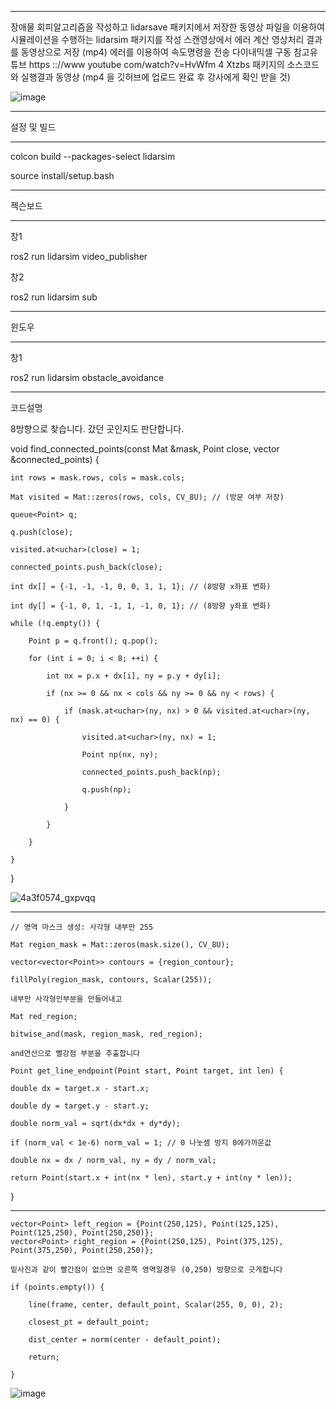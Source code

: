 ***

장애물 회피알고리즘을 작성하고 lidarsave 패키지에서 저장한 동영상 파일을 이용하여 
시뮬레이션을 수행하는 lidarsim 패키지를 작성 스캔영상에서 에러 계산 영상처리 결과를 동영상으로 저장 (mp4)
에러를 이용하여 속도명령을 전송 다이내믹셀 구동
참고유튜브 https :://www youtube com/watch?v=HvWfm 4 Xtzbs
패키지의 소스코드와 실행결과 동영상 
(mp4 을 깃허브에 업로드 완료 후 강사에게 확인 받을 것)

![image](https://github.com/user-attachments/assets/5c7b5495-4093-40bd-92ce-33e0e2d06440)

***

설정 및 빌드

***

colcon build --packages-select lidarsim

source install/setup.bash

***

젝슨보드

***

창1

ros2 run lidarsim video_publisher

창2

ros2 run lidarsim sub

***

윈도우

***

창1

ros2 run lidarsim obstacle_avoidance

***

코드설명

8방향으로 찾습니다. 갔던 곳인지도 판단합니다.


void find_connected_points(const Mat &mask, Point close, vector<Point> &connected_points) {

    int rows = mask.rows, cols = mask.cols;
    
    Mat visited = Mat::zeros(rows, cols, CV_8U); // (방문 여부 저장)
    
    queue<Point> q;
    
    q.push(close);
    
    visited.at<uchar>(close) = 1;
    
    connected_points.push_back(close);

    int dx[] = {-1, -1, -1, 0, 0, 1, 1, 1}; // (8방향 x좌표 변화)
    
    int dy[] = {-1, 0, 1, -1, 1, -1, 0, 1}; // (8방향 y좌표 변화)

    while (!q.empty()) {
    
        Point p = q.front(); q.pop();
        
        for (int i = 0; i < 8; ++i) {
        
            int nx = p.x + dx[i], ny = p.y + dy[i];
            
            if (nx >= 0 && nx < cols && ny >= 0 && ny < rows) {
                
                if (mask.at<uchar>(ny, nx) > 0 && visited.at<uchar>(ny, nx) == 0) {
                
                    visited.at<uchar>(ny, nx) = 1;
                    
                    Point np(nx, ny);
                    
                    connected_points.push_back(np);
                    
                    q.push(np);
                    
                }
                
            }
            
        }
        
    }
    
}



![4a3f0574_gxpvqq](https://github.com/user-attachments/assets/a2fd8ece-814a-478f-9504-f6a0f09f9dba)


***

    // 영역 마스크 생성: 사각형 내부만 255
    
    Mat region_mask = Mat::zeros(mask.size(), CV_8U);
    
    vector<vector<Point>> contours = {region_contour};
    
    fillPoly(region_mask, contours, Scalar(255));
    
    내부만 사각형인부분을 만들어내고

    Mat red_region;
    
    bitwise_and(mask, region_mask, red_region);

    and연산으로 빨강점 부분을 추출합니다

    Point get_line_endpoint(Point start, Point target, int len) {
    
    double dx = target.x - start.x;
    
    double dy = target.y - start.y;
    
    double norm_val = sqrt(dx*dx + dy*dy);
    
    if (norm_val < 1e-6) norm_val = 1; // 0 나눗셈 방지 0에가까운값
    
    double nx = dx / norm_val, ny = dy / norm_val;
    
    return Point(start.x + int(nx * len), start.y + int(ny * len));
    
}

***

    vector<Point> left_region = {Point(250,125), Point(125,125), Point(125,250), Point(250,250)};
    vector<Point> right_region = {Point(250,125), Point(375,125), Point(375,250), Point(250,250)};

    밑사진과 같이 빨간점이 없으면 오른쪽 영역일경우 (0,250) 방향으로 긋게합니다 
    
    if (points.empty()) {
    
        line(frame, center, default_point, Scalar(255, 0, 0), 2);
        
        closest_pt = default_point;
        
        dist_center = norm(center - default_point);
        
        return;
        
    }

    
![image](https://github.com/user-attachments/assets/1fd2ae84-53cc-44dc-ad9c-a89fbdd022a7)


